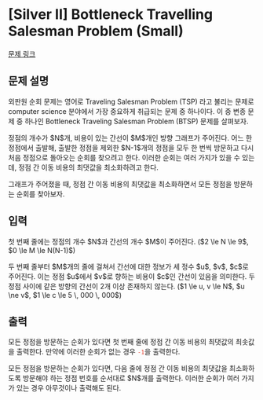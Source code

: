 # [Silver II] Bottleneck Travelling Salesman Problem (Small)

[문제 링크](https://www.acmicpc.net/problem/24512) 

## 문제 설명

<p>외판원 순회 문제는 영어로 Traveling Salesman Problem (TSP) 라고 불리는 문제로 computer science 분야에서 가장 중요하게 취급되는 문제 중 하나이다. 이 중 변종 문제 중 하나인 Bottleneck Traveling Salesman Problem (BTSP) 문제를 살펴보자.</p>

<p>정점의 개수가 $N$개, 비용이 있는 간선이 $M$개인 방향 그래프가 주어진다. 어느 한 정점에서 출발해, 출발한 정점을 제외한 $N-1$개의 정점을 모두 한 번씩 방문하고 다시 처음 정점으로 돌아오는 순회를 찾으려고 한다. 이러한 순회는 여러 가지가 있을 수 있는데, 정점 간 이동 비용의 최댓값을 최소화하려고 한다.</p>

<p>그래프가 주어졌을 때, 정점 간 이동 비용의 최댓값을 최소화하면서 모든 정점을 방문하는 순회를 찾아보자.</p>

## 입력 

 <p>첫 번째 줄에는 정점의 개수 $N$과 간선의 개수 $M$이 주어진다. ($2 \le N \le 9$, $0 \le M \le N(N-1)$)</p>

<p>두 번째 줄부터 $M$개의 줄에 걸쳐서 간선에 대한 정보가 세 정수 $u$, $v$, $c$로 주어진다. 이는 정점 $u$에서 $v$로 향하는 비용이 $c$인 간선이 있음을 의미한다. 두 정점 사이에 같은 방향의 간선이 2개 이상 존재하지 않는다. ($1 \le u, v \le N$, $u \ne v$, $1 \le c \le 5 \, 000 \, 000$)</p>

## 출력 

 <p>모든 정점을 방문하는 순회가 있다면 첫 번째 줄에 정점 간 이동 비용의 최댓값의 최솟값을 출력한다. 만약에 이러한 순회가 없는 경우 <span style="color:#e74c3c;"><code>-1</code></span>을 출력한다.</p>

<p>모든 정점을 방문하는 순회가 있다면, 다음 줄에 정점 간 이동 비용의 최댓값을 최소화하도록 방문해야 하는 정점 번호를 순서대로 $N$개를 출력한다. 이러한 순회가 여러 가지가 있는 경우 아무것이나 출력해도 된다.</p>


